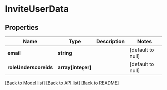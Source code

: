# InviteUserData

## Properties
Name | Type | Description | Notes
------------ | ------------- | ------------- | -------------
**email** | **string** |  | [default to null]
**roleUnderscoreids** | **array[integer]** |  | [default to null]

[[Back to Model list]](../README.md#documentation-for-models) [[Back to API list]](../README.md#documentation-for-api-endpoints) [[Back to README]](../README.md)


